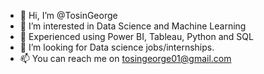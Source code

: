 - 👋 Hi, I’m @TosinGeorge
- 👀 I’m interested in Data Science and Machine Learning
- 🌱 Experienced using Power BI, Tableau, Python and SQL
- 💞️ I’m looking for Data science jobs/internships.
- 📫 You can reach me on tosingeorge01@gmail.com

<!---
TosinGeorge/TosinGeorge is a ✨ special ✨ repository because its `README.md` (this file) appears on your GitHub profile.
You can click the Preview link to take a look at your changes.
--->
